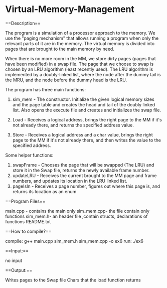 # Virtual-Memory-Management

==Description==

The program is a simulation of a processor approach to the memory. We use the "paging mechanism" that allows running a program when only the relevant parts of it are in the memory. The virtual memory is divided into pages that are brought to the main memory by need.

When there is no more room in the MM, we store dirty pages (pages that have been modified) in a swap file. The page that we choose to swap is chosen by an LRU algorithm (least recently used). The LRU algorithm is implemented by a doubly-linked list, where the node after the dummy tail is the MRU, and the node before the dummy head is the LRU.

The program has three main functions:

1. sim_mem - The constructor. Initialize the given logical memory sizes and the page table and creates the head and tail of the doubly linked list.
Also opens the execute file and creates and initializes the swap file.

2. Load - Receives a logical address, brings the right page to the MM if it's not already there, and returns the specified address value.

3. Store - Receives a logical address and a char value, brings the right page to the MM if it's not already there, and then writes the value to the specified address.

Some helper functions:

1. swapFrame - Chooses the page that will be swapped (The LRU) and store it in the Swap file, returns the newly available frame number.
2. updateLRU - Receives the current brought to the MM page and frame numbers, and updates its location in the LRU linked list.
3. pageIsIn - Receives a page number, figures out where this page is, and returns its location as an enum


==Program Files==

main.cpp - contains the main only
sim_mem.cpp- the file contain only functions
sim_mem.h- an header file ,contain structs, declarations of functions
README.txt

==How to compile?==

compile: g++ main.cpp sim_mem.h sim_mem.cpp -o ex6
run: ./ex6

==Input:==

no input

==Output:==

Writes pages to the Swap file
Chars that the load function returns
